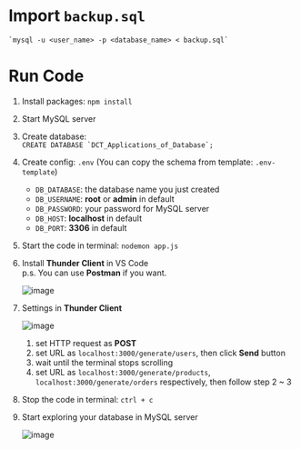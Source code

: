# Import `backup.sql`
    `mysql -u <user_name> -p <database_name> < backup.sql`

# Run Code

1. Install packages: ```npm install```

2. Start MySQL server  

3. Create database:  
    ```CREATE DATABASE `DCT_Applications_of_Database`;```

4. Create config: ```.env``` (You can copy the schema from template: ```.env-template```)

    - `DB_DATABASE`: the database name you just created
    - `DB_USERNAME`: **root** or **admin** in default
    - `DB_PASSWORD`: your password for MySQL server
    - `DB_HOST`: **localhost** in default
    - `DB_PORT`: **3306** in default 

5. Start the code in terminal: ```nodemon app.js```

6. Install **Thunder Client** in VS Code  
    p.s. You can use **Postman** if you want.

    ![image](https://github.com/raamiiChu/Applications_of_Database/assets/87169493/6a146d30-f63a-4fe6-8eb3-bb5dc3aa704f)


8. Settings in **Thunder Client**

    ![image](https://github.com/raamiiChu/Applications_of_Database/assets/87169493/fa889d66-1504-42ca-a62a-b990672f0dd7)

    1. set HTTP request as **POST**
    2. set URL as `localhost:3000/generate/users`, then click **Send** button
    3. wait until the terminal stops scrolling
    4. set URL as `localhost:3000/generate/products`, `localhost:3000/generate/orders` respectively, then follow step 2 ~ 3

9. Stop the code in terminal: ```ctrl + c```

10. Start exploring your database in MySQL server

    ![image](https://github.com/raamiiChu/Applications_of_Database/assets/87169493/f6d9949e-00d0-4ce2-8d21-bd6d200111f1)
